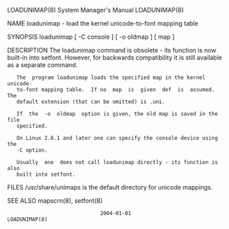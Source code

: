 LOADUNIMAP(8)              System Manager's Manual              LOADUNIMAP(8)

NAME
       loadunimap - load the kernel unicode-to-font mapping table

SYNOPSIS
       loadunimap [ -C console ] [ -o oldmap ] [ map ]

DESCRIPTION
       The loadunimap command is obsolete - its function is now built-in into
       setfont.  However, for backwards compatibility it is  still  available
       as a separate command.

       The  program loadunimap loads the specified map in the kernel unicode-
       to-font mapping table.  If no  map  is  given  def  is  assumed.   The
       default extension (that can be omitted) is .uni.

       If  the  -o  oldmap  option is given, the old map is saved in the file
       specified.

       On Linux 2.6.1 and later one can specify the console device using  the
       -C option.

       Usually  one  does not call loadunimap directly - its function is also
       built into setfont.

FILES
       /usr/share/unimaps is the default directory for unicode mappings.

SEE ALSO
       mapscrn(8), setfont(8)

                                  2004-01-01                    LOADUNIMAP(8)
